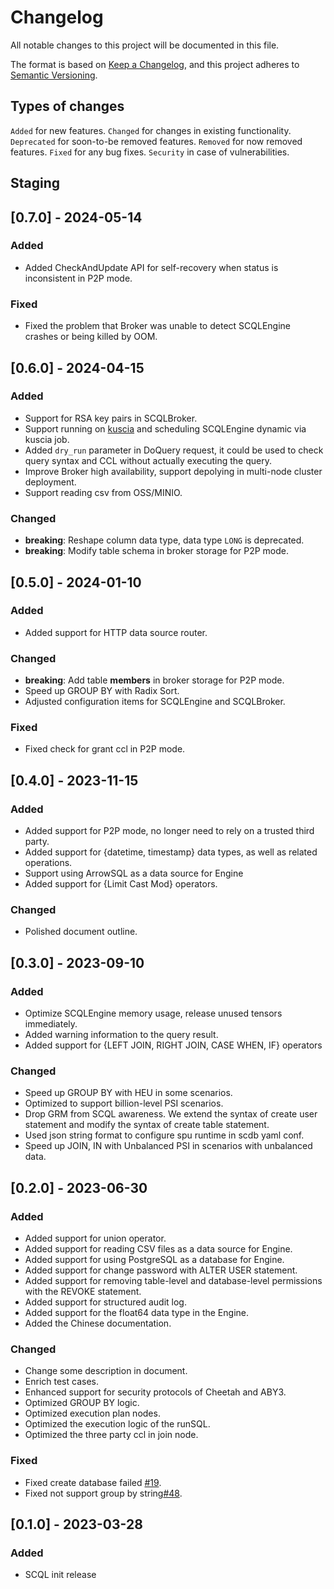 # Changelog

All notable changes to this project will be documented in this file.

The format is based on [Keep a Changelog](https://keepachangelog.com/en/1.0.0/),
and this project adheres to [Semantic Versioning](https://semver.org/spec/v2.0.0.html).

## Types of changes

`Added` for new features.
`Changed` for changes in existing functionality.
`Deprecated` for soon-to-be removed features.
`Removed` for now removed features.
`Fixed` for any bug fixes.
`Security` in case of vulnerabilities.

## Staging

## [0.7.0] - 2024-05-14

### Added

- Added CheckAndUpdate API for self-recovery when status is inconsistent in P2P mode.

### Fixed

- Fixed the problem that Broker was unable to detect SCQLEngine crashes or being killed by OOM.

## [0.6.0] - 2024-04-15

### Added

- Support for RSA key pairs in SCQLBroker.
- Support running on [kuscia](https://github.com/secretflow/kuscia) and scheduling SCQLEngine dynamic via kuscia job.
- Added `dry_run` parameter in DoQuery request, it could be used to check query syntax and CCL without actually executing the query.
- Improve Broker high availability, support depolying in multi-node cluster deployment.
- Support reading csv from OSS/MINIO.

### Changed

- **breaking**: Reshape column data type, data type `LONG` is deprecated.
- **breaking**: Modify table schema in broker storage for P2P mode.

## [0.5.0] - 2024-01-10

### Added

 - Added support for HTTP data source router. 

### Changed

 - **breaking**: Add table **members** in broker storage for P2P mode.
 - Speed up GROUP BY with Radix Sort.
 - Adjusted configuration items for SCQLEngine and SCQLBroker.

### Fixed

 - Fixed check for grant ccl in P2P mode.

## [0.4.0] - 2023-11-15

### Added

 - Added support for P2P mode, no longer need to rely on a trusted third party.
 - Added support for {datetime, timestamp} data types, as well as related operations.
 - Support using ArrowSQL as a data source for Engine
 - Added support for {Limit Cast Mod} operators.

### Changed

 - Polished document outline.

## [0.3.0] - 2023-09-10

### Added

 - Optimize SCQLEngine memory usage, release unused tensors immediately.
 - Added warning information to the query result.
 - Added support for {LEFT JOIN, RIGHT JOIN, CASE WHEN, IF} operators

### Changed

 - Speed up GROUP BY with HEU in some scenarios.
 - Optimized to support billion-level PSI scenarios.
 - Drop GRM from SCQL awareness. We extend the syntax of  create user statement and modify the syntax of create table statement.
 - Used json string format to configure spu runtime in scdb yaml conf.
 - Speed up JOIN, IN with Unbalanced PSI in scenarios with unbalanced data.


## [0.2.0] - 2023-06-30

### Added

 - Added support for union operator.
 - Added support for reading CSV files as a data source for Engine.
 - Added support for using PostgreSQL as a database for Engine.
 - Added support for change password with ALTER USER statement.
 - Added support for removing table-level and database-level permissions with the REVOKE statement.
 - Added support for structured audit log.
 - Added support for the float64 data type in the Engine.
 - Added the Chinese documentation.

### Changed

 - Change some description in document.
 - Enrich test cases.
 - Enhanced support for security protocols of Cheetah and ABY3.
 - Optimized GROUP BY logic.
 - Optimized execution plan nodes.
 - Optimized the execution logic of the runSQL.
 - Optimized the three party ccl in join node.

### Fixed

 - Fixed create database failed [#19](https://github.com/secretflow/scql/issues/19).
 - Fixed not support group by string[#48](https://github.com/secretflow/scql/pull/48).


## [0.1.0] - 2023-03-28

### Added

 - SCQL init release
